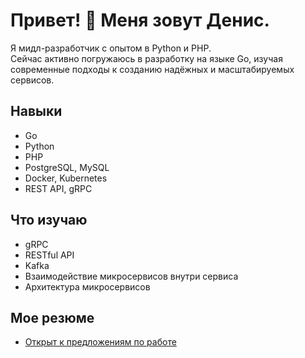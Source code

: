 # Привет! 👋 Меня зовут Денис.

Я мидл-разработчик с опытом в Python и PHP.  
Сейчас активно погружаюсь в разработку на языке Go, изучая современные подходы к созданию надёжных и масштабируемых сервисов.  

## Навыки
- Go
- Python
- PHP
- PostgreSQL, MySQL
- Docker, Kubernetes
- REST API, gRPC

## Что изучаю
- gRPC
- RESTful API
- Kafka
- Взаимодействие микросервисов внутри сервиса
- Архитектура микросервисов

## Мое резюме
- [Открыт к предложениям по работе](https://github.com/DenisUstinov/DenisUstinov/blob/main/CV.md)
